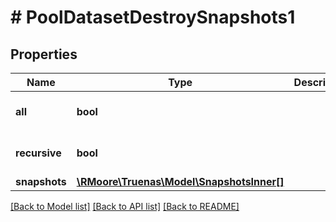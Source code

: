 # # PoolDatasetDestroySnapshots1

## Properties

Name | Type | Description | Notes
------------ | ------------- | ------------- | -------------
**all** | **bool** |  | [optional] [default to true]
**recursive** | **bool** |  | [optional] [default to false]
**snapshots** | [**\RMoore\Truenas\Model\SnapshotsInner[]**](SnapshotsInner.md) |  | [optional]

[[Back to Model list]](../../README.md#models) [[Back to API list]](../../README.md#endpoints) [[Back to README]](../../README.md)

